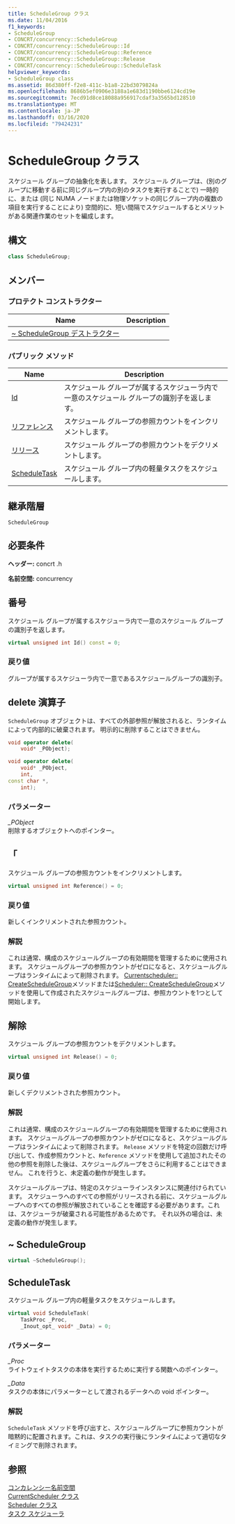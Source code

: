 ```yaml
---
title: ScheduleGroup クラス
ms.date: 11/04/2016
f1_keywords:
- ScheduleGroup
- CONCRT/concurrency::ScheduleGroup
- CONCRT/concurrency::ScheduleGroup::Id
- CONCRT/concurrency::ScheduleGroup::Reference
- CONCRT/concurrency::ScheduleGroup::Release
- CONCRT/concurrency::ScheduleGroup::ScheduleTask
helpviewer_keywords:
- ScheduleGroup class
ms.assetid: 86d380ff-f2e8-411c-b1a8-22bd3079824a
ms.openlocfilehash: 8686b5ef0906e3188a1e683d1190bbe6124cd19e
ms.sourcegitcommit: 7ecd91d8ce18088a956917cdaf3a3565bd128510
ms.translationtype: MT
ms.contentlocale: ja-JP
ms.lasthandoff: 03/16/2020
ms.locfileid: "79424231"
---
```

# <a name="schedulegroup-class"></a>ScheduleGroup クラス

スケジュール グループの抽象化を表します。 スケジュール グループは、(別のグループに移動する前に同じグループ内の別のタスクを実行することで) 一時的に、または (同じ NUMA ノードまたは物理ソケットの同じグループ内の複数の項目を実行することにより) 空間的に、短い間隔でスケジュールするとメリットがある関連作業のセットを編成します。

## <a name="syntax"></a>構文

```cpp
class ScheduleGroup;
```

## <a name="members"></a>メンバー

### <a name="protected-constructors"></a>プロテクト コンストラクター

|Name|Description|
|----------|-----------------|
|[~ ScheduleGroup デストラクター](#dtor)||

### <a name="public-methods"></a>パブリック メソッド

|Name|Description|
|----------|-----------------|
|[Id](#id)|スケジュール グループが属するスケジューラ内で一意のスケジュール グループの識別子を返します。|
|[リファレンス](#reference)|スケジュール グループの参照カウントをインクリメントします。|
|[リリース](#release)|スケジュール グループの参照カウントをデクリメントします。|
|[ScheduleTask](#scheduletask)|スケジュール グループ内の軽量タスクをスケジュールします。|

## <a name="inheritance-hierarchy"></a>継承階層

`ScheduleGroup`

## <a name="requirements"></a>必要条件

**ヘッダー:** concrt .h

**名前空間:** concurrency

## <a name="id"></a>番号

スケジュール グループが属するスケジューラ内で一意のスケジュール グループの識別子を返します。

```cpp
virtual unsigned int Id() const = 0;
```

### <a name="return-value"></a>戻り値

グループが属するスケジューラ内で一意であるスケジュールグループの識別子。

## <a name="operator_delete"></a>delete 演算子

`ScheduleGroup` オブジェクトは、すべての外部参照が解放されると、ランタイムによって内部的に破棄されます。 明示的に削除することはできません。

```cpp
void operator delete(
    void* _PObject);

void operator delete(
    void* _PObject,
    int,
const char *,
    int);
```

### <a name="parameters"></a>パラメーター

*_PObject*<br/>
削除するオブジェクトへのポインター。

## <a name="reference"></a>「

スケジュール グループの参照カウントをインクリメントします。

```cpp
virtual unsigned int Reference() = 0;
```

### <a name="return-value"></a>戻り値

新しくインクリメントされた参照カウント。

### <a name="remarks"></a>解説

これは通常、構成のスケジュールグループの有効期間を管理するために使用されます。 スケジュールグループの参照カウントがゼロになると、スケジュールグループはランタイムによって削除されます。 [Currentscheduler:: CreateScheduleGroup](currentscheduler-class.md#createschedulegroup)メソッドまたは[Scheduler:: CreateScheduleGroup](scheduler-class.md#createschedulegroup)メソッドを使用して作成されたスケジュールグループは、参照カウントを1つとして開始します。

## <a name="release"></a>解除

スケジュール グループの参照カウントをデクリメントします。

```cpp
virtual unsigned int Release() = 0;
```

### <a name="return-value"></a>戻り値

新しくデクリメントされた参照カウント。

### <a name="remarks"></a>解説

これは通常、構成のスケジュールグループの有効期間を管理するために使用されます。 スケジュールグループの参照カウントがゼロになると、スケジュールグループはランタイムによって削除されます。 `Release` メソッドを特定の回数だけ呼び出して、作成参照カウントと、`Reference` メソッドを使用して追加されたその他の参照を削除した後は、スケジュールグループをさらに利用することはできません。 これを行うと、未定義の動作が発生します。

スケジュールグループは、特定のスケジューラインスタンスに関連付けられています。 スケジューラへのすべての参照がリリースされる前に、スケジュールグループへのすべての参照が解放されていることを確認する必要があります。これは、スケジューラが破棄される可能性があるためです。 それ以外の場合は、未定義の動作が発生します。

## <a name="dtor"></a>~ ScheduleGroup

```cpp
virtual ~ScheduleGroup();
```

## <a name="scheduletask"></a>ScheduleTask

スケジュール グループ内の軽量タスクをスケジュールします。

```cpp
virtual void ScheduleTask(
    TaskProc _Proc,
    _Inout_opt_ void* _Data) = 0;
```

### <a name="parameters"></a>パラメーター

*_Proc*<br/>
ライトウェイトタスクの本体を実行するために実行する関数へのポインター。

*_Data*<br/>
タスクの本体にパラメーターとして渡されるデータへの void ポインター。

### <a name="remarks"></a>解説

`ScheduleTask` メソッドを呼び出すと、スケジュールグループに参照カウントが暗黙的に配置されます。これは、タスクの実行後にランタイムによって適切なタイミングで削除されます。

## <a name="see-also"></a>参照

[コンカレンシー名前空間](concurrency-namespace.md)<br/>
[CurrentScheduler クラス](currentscheduler-class.md)<br/>
[Scheduler クラス](scheduler-class.md)<br/>
[タスク スケジューラ](../../../parallel/concrt/task-scheduler-concurrency-runtime.md)

